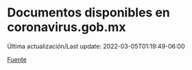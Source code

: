 # Documentos disponibles en coronavirus.gob.mx

Última actualización/Last update: 2022-03-05T01:19:49-06:00

 [Fuente](https://coronavirus.gob.mx/)
